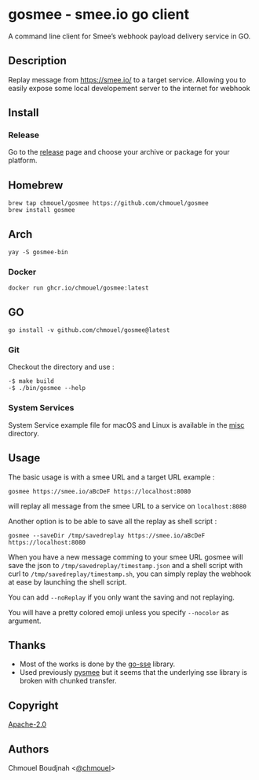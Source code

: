 # gosmee - smee.io go client

A command line client for Smee’s webhook payload delivery service in GO.

## Description

Replay message from <https://smee.io/> to a target service. Allowing you to
easily expose some local developement server to the internet for webhook

## Install

### Release

Go to the [release](https://github.com/chmouel/gosmee/releases) page and choose your archive or package for your platform.

## Homebrew

```shell
brew tap chmouel/gosmee https://github.com/chmouel/gosmee
brew install gosmee
```

## Arch

```shell
yay -S gosmee-bin
```


### Docker

```shell
docker run ghcr.io/chmouel/gosmee:latest
```

## GO

```shell
go install -v github.com/chmouel/gosmee@latest
```

### Git

Checkout the directory and use :

```shell
-$ make build
-$ ./bin/gosmee --help
```

### System Services

System Service example file for macOS and Linux is available in the [misc](./misc) directory.

## Usage

The basic usage is with a smee URL and a target URL example :

```shell
gosmee https://smee.io/aBcDeF https://localhost:8080
```

will replay all message from the smee URL to a service on `localhost:8080`

Another option is to be able to save all the replay as shell script :

```shell
gosmee --saveDir /tmp/savedreplay https://smee.io/aBcDeF https://localhost:8080
```

When you have a new message comming to your smee URL gosmee will save the json to
`/tmp/savedreplay/timestamp.json` and a shell script with curl to
`/tmp/savedreplay/timestamp.sh`, you can simply replay the webhook at ease by
launching the shell script.

You can add `--noReplay` if you only want the saving and not replaying.

You will have a pretty colored emoji unless you specify `--nocolor` as argument.

## Thanks

- Most of the works is done by the [go-sse](github.com/r3labs/sse) library.
- Used previously [pysmee](https://github.com/akrog/pysmee) but it seems that the underlying sse library is broken with chunked transfer.

## Copyright

[Apache-2.0](./LICENSE)

## Authors

Chmouel Boudjnah <[@chmouel](https://twitter.com/chmouel)>
